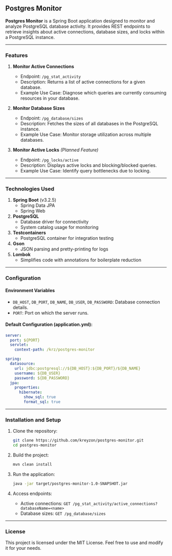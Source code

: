 
## Postgres Monitor

**Postgres Monitor** is a Spring Boot application designed to monitor and analyze PostgreSQL database activity. It provides REST endpoints to retrieve insights about active connections, database sizes, and locks within a PostgreSQL instance.

---

### Features

1. **Monitor Active Connections**
    - Endpoint: `/pg_stat_activity`
    - Description: Returns a list of active connections for a given database.
    - Example Use Case: Diagnose which queries are currently consuming resources in your database.

2. **Monitor Database Sizes**
    - Endpoint: `/pg_database/sizes`
    - Description: Fetches the sizes of all databases in the PostgreSQL instance.
    - Example Use Case: Monitor storage utilization across multiple databases.

3. **Monitor Active Locks** *(Planned Feature)*
    - Endpoint: `/pg_locks/active`
    - Description: Displays active locks and blocking/blocked queries.
    - Example Use Case: Identify query bottlenecks due to locking.

---

### Technologies Used

1. **Spring Boot** (v3.2.5)
    - Spring Data JPA
    - Spring Web
2. **PostgreSQL**
    - Database driver for connectivity
    - System catalog usage for monitoring
3. **Testcontainers**
    - PostgreSQL container for integration testing
4. **Gson**
    - JSON parsing and pretty-printing for logs
5. **Lombok**
    - Simplifies code with annotations for boilerplate reduction

---

### Configuration

#### **Environment Variables**
- `DB_HOST`, `DB_PORT`, `DB_NAME`, `DB_USER`, `DB_PASSWORD`: Database connection details.
- `PORT`: Port on which the server runs.

#### **Default Configuration (application.yml)**:
```yaml
server:
  port: ${PORT}
  servlet:
    context-path: /krz/postgres-monitor

spring:
  datasource:
    url: jdbc:postgresql://${DB_HOST}:${DB_PORT}/${DB_NAME}
    username: ${DB_USER}
    password: ${DB_PASSWORD}
  jpa:
    properties:
      hibernate:
        show_sql: true
        format_sql: true
```

---

### Installation and Setup

1. Clone the repository:
   ```bash
   git clone https://github.com/kreyzon/postgres-monitor.git
   cd postgres-monitor
   ```

2. Build the project:
   ```bash
   mvn clean install
   ```

3. Run the application:
   ```bash
   java -jar target/postgres-monitor-1.0-SNAPSHOT.jar
   ```

4. Access endpoints:
    - Active connections: `GET /pg_stat_activity/active_connections?databaseName=<name>`
    - Database sizes: `GET /pg_database/sizes`
---

### License

This project is licensed under the MIT License. Feel free to use and modify it for your needs.

